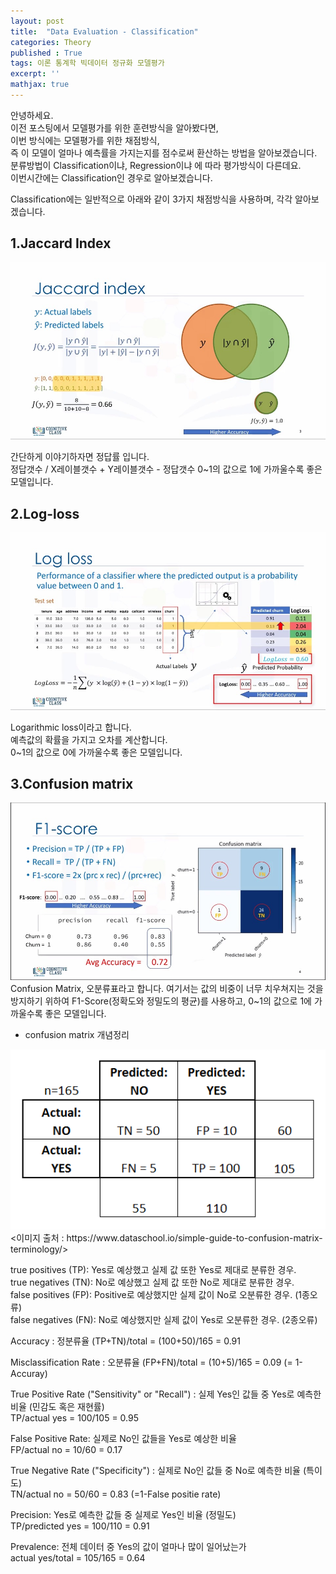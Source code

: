 ```yaml
---
layout: post
title:  "Data Evaluation - Classification"
categories: Theory
published : True
tags: 이론 통계학 빅데이터 정규화 모델평가
excerpt: ''
mathjax: true
---
```


안녕하세요.  
이전 포스팅에서 모델평가를 위한 훈련방식을 알아봤다면,  
이번 방식에는 모델평가를 위한 채점방식,  
즉 이 모델이 얼마나 예측률을 가지는지를 점수로써 환산하는 방법을 알아보겠습니다.  
분류방법이 Classification이냐, Regression이냐 에 따라 평가방식이 다른데요.  
이번시간에는 Classification인 경우로 알아보겠습니다. 

Classification에는 일반적으로 아래와 같이 3가지 채점방식을 사용하며, 각각 알아보겠습니다.  


## 1.Jaccard Index
<img src = "/images/evaluation-jaccard.jpg" width="600">  
  
간단하게 이야기하자면 정답률 입니다.  
정답갯수 / X레이블갯수 + Y레이블갯수 - 정답갯수 
0~1의 값으로 1에 가까울수록 좋은 모델입니다.  


## 2.Log-loss
<img src = "/images/evaluation-logloss.jpg" width="600">  

Logarithmic loss이라고 합니다.  
예측값의 확률을 가지고 오차를 계산합니다.  
0~1의 값으로 0에 가까울수록 좋은 모델입니다.  

## 3.Confusion matrix  
<img src = "/images/evaluation-confusion.jpg" width="600">  
Confusion Matrix, 오분류표라고 합니다. 
여기서는 값의 비중이 너무 치우쳐지는 것을 방지하기 위하여 F1-Score(정확도와 정밀도의 평균)를 사용하고,  
0~1의 값으로 1에 가까울수록 좋은 모델입니다. 
 
  
  
* confusion matrix 개념정리
<img src = "/images/modelevaluation-2.png" width="600">  
<이미지 출처 : https://www.dataschool.io/simple-guide-to-confusion-matrix-terminology/>   

 
true positives (TP): Yes로 예상했고 실제 값 또한 Yes로 제대로 분류한 경우.  
true negatives (TN): No로 예상했고 실제 값 또한 No로 제대로 분류한 경우.  
false positives (FP): Positive로 예상했지만 실제 값이 No로 오분류한 경우. (1종오류)  
false negatives (FN): No로 예상했지만 실제 값이 Yes로 오분류한 경우. (2종오류)  

Accuracy : 정분류율
(TP+TN)/total = (100+50)/165 = 0.91  

Misclassification Rate : 오분류율
(FP+FN)/total = (10+5)/165 = 0.09  (= 1-Accuray)  

True Positive Rate ("Sensitivity" or "Recall") : 실제 Yes인 값들 중 Yes로 예측한 비율 (민감도 혹은 재현률)  
TP/actual yes = 100/105 = 0.95  

False Positive Rate: 실제로 No인 값들을 Yes로 예상한 비율  
FP/actual no = 10/60 = 0.17  

True Negative Rate ("Specificity") : 실제로 No인 값들 중 No로 예측한 비율 (특이도)  
TN/actual no = 50/60 = 0.83 (=1-False positie rate)  

Precision: Yes로 예측한 값들 중 실제로 Yes인 비율 (정밀도)  
TP/predicted yes = 100/110 = 0.91  

Prevalence: 전체 데이터 중 Yes의 값이 얼마나 많이 일어났는가  
actual yes/total = 105/165 = 0.64  
